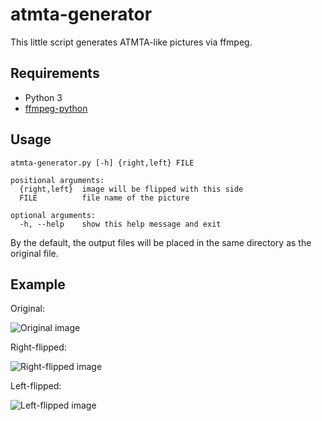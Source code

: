# atmta-generator
This little script generates ATMTA-like pictures via ffmpeg.

## Requirements
- Python 3
- [ffmpeg-python](https://github.com/kkroening/ffmpeg-python)

## Usage
```
atmta-generator.py [-h] {right,left} FILE

positional arguments:
  {right,left}  image will be flipped with this side
  FILE          file name of the picture

optional arguments:
  -h, --help    show this help message and exit
```

By the default, the output files will be placed in the same directory as the original file.

## Example
Original:

![Original image](example/original.jpg?raw=true "Original image")

Right-flipped:

![Right-flipped image](example/original-rightflipped.jpg?raw=true "Right-flipped image")

Left-flipped:

![Left-flipped image](example/original-leftflipped.jpg?raw=true "Left-flipped image")
